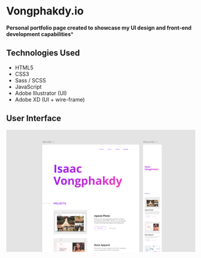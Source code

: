 # Vongphakdy.io

**Personal portfolio page created to showcase my UI design and front-end development capabilities***

## Technologies Used

- HTML5
- CSS3
- Sass / SCSS
- JavaScript
- Adobe Illustrator (UI)
- Adobe XD (UI + wire-frame)

## User Interface

![Website Design for Desktop + Mobile](./img/readMePreview.png)




